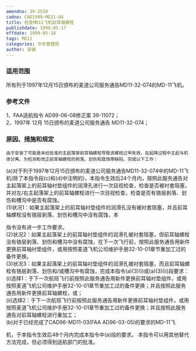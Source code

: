 ```yaml
---
amendno: 39-2550  
cadno: CAD1999-MD11-04  
title: 检查MD11飞机前耳轴螺栓  
publishdate: 1999-05-17  
effdate: 1999-05-18  
tags: MD11  
categories: 华东管理局  
author: 吴镝  
---
```

  
### 适用范围  
所有列于1997年12月15日颁布的麦道公司服务通告MD11-32-074的MD-11飞机。  
  
<!--more-->  
### 参考文件  
1、FAA适航指令 AD99-06-08修正案 39-11072；  
 2、1997年 12月 15日颁布的麦道公司服务通告 MD11-32-074；  
  
### 原因、措施和规定  
    由于安装了可能是未经批准的主起落架前耳轴螺栓导致该螺栓过早失效，在起降过程中主起与机体分离。为检测和改正前耳轴螺栓的剥落、划伤和腐蚀等缺陷，完成以下工作：  
(a)对于列于1997年12月15日颁布的麦道公司服务通告MD11-32-074中的MD-11飞机(除了本指令段(c)和(d)中注明的)，本指令生效后24个月内，按照此服务通告对主起落架上的前耳轴衬垫组件的润滑孔进行一次目视检查，检查是否被衬套阻塞，并对左/右主起落架上的前耳轴螺栓进行一次目视检查，检查是否有铬层剥落、划伤和槽沟中是否有腐蚀。  
    (1)状况1：如果主起落架上的前耳轴衬垫组件的润滑孔没有被衬套阻塞，并且前耳轴螺栓没有铬层剥落、划伤和槽沟中没有腐蚀，本  
  
      
指令没有进一步工作要求。  
    (2)状况2：如果主起落架上的前耳轴衬垫组件的润滑孔被衬套阻塞，但前耳轴螺栓没有铬层剥落、划伤和槽沟中没有腐蚀，在下一次飞行前，按照此服务通告用新件更换前耳轴衬垫组件，或用按照麦道飞机公司维护手册32-10-01章节重加工过的备件更换。  
    (3)状况3：如果主起落架上的前耳轴衬垫组件的润滑孔被衬套阻塞，而且前耳轴螺栓有铬层剥落、划伤和/或槽沟中有腐蚀，完成本指令(a)(3)(i)或(a)(3)(ii)段要求：  
        (i)选择1：于下一次航班飞行前按照此服务通告用新件更换前耳轴衬垫组件，或用按照麦道飞机公司维护手册32-10-01章节重加工过的备件更换；并且按照此服务通告用新件更换前耳轴螺栓，或；  
        (ii)选择2：于下一次航班飞行前按照此服务通告用新件更换前耳轴衬垫组件，或用按照麦道飞机公司维护手册32-10-01章节重加工过的备件更换；并且按照此服务通告对前耳轴螺栓进行重加工；  
(b)对于已经完成了CAD96-MD11-03(FAA AD96-03-05)的要求的MD-11飞  
  
机，于本指令生效后48个月内完成本指令中(a)段的要求。     本指令可以用其他替代方法完成，但必须得到适航部门的批准。  
